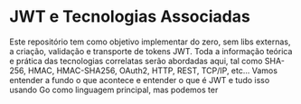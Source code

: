 # JWT e Tecnologias Associadas

Este repositório tem como objetivo implementar do zero, sem libs externas, a criação, validação e transporte de tokens JWT. Toda a informação teórica e prática das tecnologias correlatas serão abordadas aqui, tal como SHA-256, HMAC, HMAC-SHA256, OAuth2, HTTP, REST, TCP/IP, etc... Vamos entender a fundo o que acontece e entender o que é JWT e tudo isso usando Go como linguagem principal, mas podemos ter 
